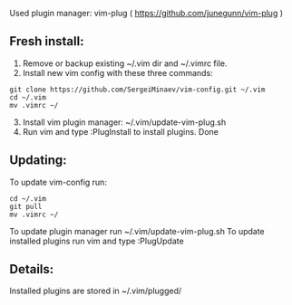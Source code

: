 Used plugin manager: vim-plug ( https://github.com/junegunn/vim-plug )

## Fresh install:
1) Remove or backup existing ~/.vim dir and ~/.vimrc file.
2) Install new vim config with these three commands:
```
git clone https://github.com/SergeiMinaev/vim-config.git ~/.vim
cd ~/.vim
mv .vimrc ~/
```
3) Install vim plugin manager: ~/.vim/update-vim-plug.sh
4) Run vim and type :PlugInstall to install plugins.
Done


## Updating:

To update vim-config run:
```
cd ~/.vim
git pull
mv .vimrc ~/
```
To update plugin manager run ~/.vim/update-vim-plug.sh
To update installed plugins run vim and type :PlugUpdate


## Details:

Installed plugins are stored in ~/.vim/plugged/
